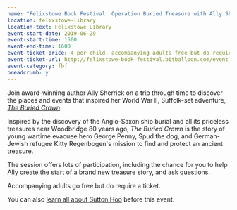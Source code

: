```yaml
---
name: "Felixstowe Book Festival: Operation Buried Treasure with Ally Sherrick: for ages 8+"
location: felixstowe-library
location-text: Felixstowe Library
event-start-date: 2019-06-29
event-start-time: 1500
event-end-time: 1600
event-ticket-price: 4 per child, accompanying adults free but do require a ticket
event-ticket-url: http://felixstowe-book-festival.bitballoon.com/event?event=206128
event-category: fbf
breadcrumb: y
---
```


Join award-winning author Ally Sherrick on a trip through time to discover the places and events that inspired her World War II, Suffolk-set adventure, [<cite>The Buried Crown</cite>](https://suffolk.spydus.co.uk/cgi-bin/spydus.exe/ENQ/OPAC/BIBENQ?BRN=2336157).

Inspired by the discovery of the Anglo-Saxon ship burial and all its priceless treasures near Woodbridge 80 years ago, <cite>The Buried Crown</cite> is the story of young wartime evacuee hero George Penny, Spud the dog, and German-Jewish refugee Kitty Regenbogen's mission to find and protect an ancient treasure.

The session offers lots of participation, including the chance for you to help Ally create the start of a brand new treasure story, and ask questions.

Accompanying adults go free but do require a ticket.

You can also [learn all about Sutton Hoo](/events/felixstowe-2019-06-29-fbf-sutton-hoo/) before this event.
